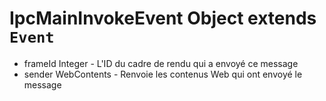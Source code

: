 # IpcMainInvokeEvent Object extends `Event`

* frameId Integer - L'ID du cadre de rendu qui a envoyé ce message
* sender WebContents - Renvoie les contenus Web qui ont envoyé le message
